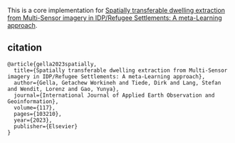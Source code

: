 This is a core implementation for [Spatially transferable dwelling extraction from Multi-Sensor imagery in IDP/Refugee Settlements: A meta-Learning approach](https://doi.org/10.1016/j.jag.2023.103210). 




## citation
```
@article{gella2023spatially,
  title={Spatially transferable dwelling extraction from Multi-Sensor imagery in IDP/Refugee Settlements: A meta-Learning approach},
  author={Gella, Getachew Workineh and Tiede, Dirk and Lang, Stefan and Wendit, Lorenz and Gao, Yunya},
  journal={International Journal of Applied Earth Observation and Geoinformation},
  volume={117},
  pages={103210},
  year={2023},
  publisher={Elsevier}
}
```
